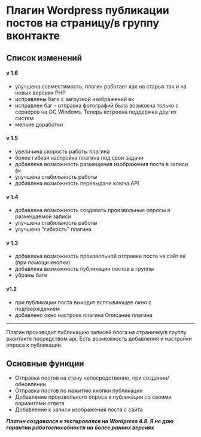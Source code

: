 Плагин Wordpress публикации постов на страницу/в группу вконтакте
=====================
Список изменений
-----------------------------------
#### v 1.6
* улучшена совместимость, плагин работает как на старых так и на новых версиях PHP
* исправлены баги с загрузкой изображений вк
* исправлен баг - отправка фотографий была возможна только с серверов на ОС Windows. Теперь встроена поддержка других систем
* мелкие доработки
#### v 1.5 
* увеличина скорость работы плагина
* более гибкая настройка плагина под свои задачи
* добавлена возможность размещения изображения поста в записи вк
* улучшена стабильность работы
* добавлена возможность перевыдачи ключа API
#### v 1.4
* добавлена возможность создавать произвольные опросы в размещаемой записи
* улучшена стабильность работы
* улучшена "гибкость" плагина
#### v 1.3
* добавлена возможность произвольной отправки поста на сайт вк (при помощи кнопки)
* добавлена возможность публикации постов в группы
* убраны баги
#### v1.2
* при публикации поста выходит всплывающее окно с подтверждением
* добавлено окно настроек плагина
Описание плагина
-----------------------------------
Плагин производит публикацию записей блога на страничку/в группу вконтакте посредством api. Есть возможность добавления и настройки опроса к публикации.

Основные функции
-----------------------------------
* Отправка постов на стену непосредственно, при создании/обновлении
* Отправка постов по нажитию кнопки публикации
* Добавление произвольного опроса к публикации со своими вариантами ответа
* Добавление к записи изображения поста с сайта

***Плагин создавался и тестировался на Wordpress 4.8. Я не даю гарантии работоспособности на более ранних версиях***
